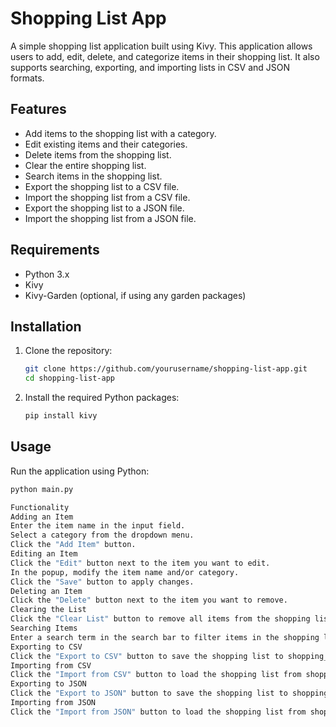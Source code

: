 # Shopping List App

A simple shopping list application built using Kivy. This application allows users to add, edit, delete, and categorize items in their shopping list. It also supports searching, exporting, and importing lists in CSV and JSON formats.

## Features

- Add items to the shopping list with a category.
- Edit existing items and their categories.
- Delete items from the shopping list.
- Clear the entire shopping list.
- Search items in the shopping list.
- Export the shopping list to a CSV file.
- Import the shopping list from a CSV file.
- Export the shopping list to a JSON file.
- Import the shopping list from a JSON file.

## Requirements

- Python 3.x
- Kivy
- Kivy-Garden (optional, if using any garden packages)

## Installation

1. Clone the repository:
    ```sh
    git clone https://github.com/yourusername/shopping-list-app.git
    cd shopping-list-app
    ```

2. Install the required Python packages:
    ```sh
    pip install kivy
    ```

## Usage

Run the application using Python:
```sh
python main.py

Functionality
Adding an Item
Enter the item name in the input field.
Select a category from the dropdown menu.
Click the "Add Item" button.
Editing an Item
Click the "Edit" button next to the item you want to edit.
In the popup, modify the item name and/or category.
Click the "Save" button to apply changes.
Deleting an Item
Click the "Delete" button next to the item you want to remove.
Clearing the List
Click the "Clear List" button to remove all items from the shopping list.
Searching Items
Enter a search term in the search bar to filter items in the shopping list.
Exporting to CSV
Click the "Export to CSV" button to save the shopping list to shopping_list.csv.
Importing from CSV
Click the "Import from CSV" button to load the shopping list from shopping_list.csv.
Exporting to JSON
Click the "Export to JSON" button to save the shopping list to shopping_list.json.
Importing from JSON
Click the "Import from JSON" button to load the shopping list from shopping_list.json.
